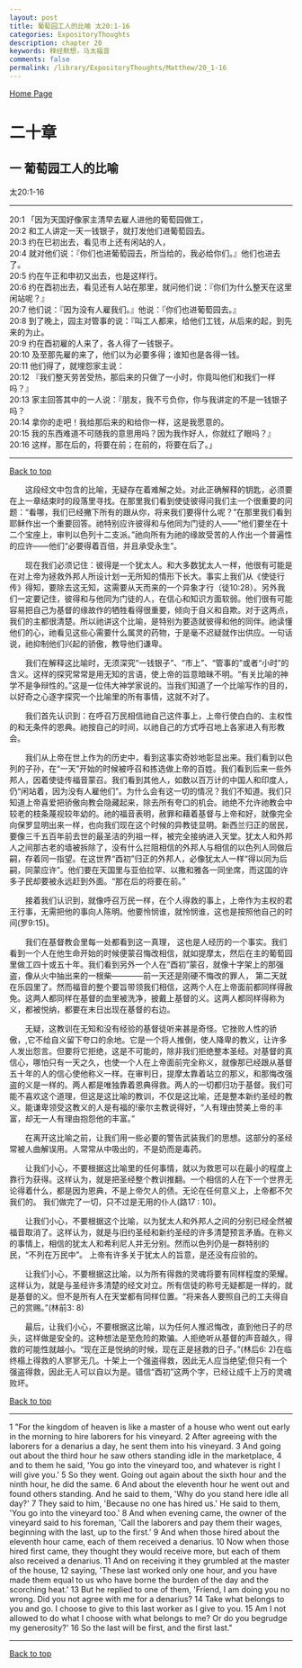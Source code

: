 ```yaml
---
layout: post
title: 葡萄园工人的比喻 太20:1-16
categories: ExpositoryThoughts
description: chapter 20
keywords: 释经默想，马太福音
comments: false
permalink: /library/ExpositoryThoughts/Matthew/20_1-16
---
```

[ Home Page ]({{site.baseurl}}/index) <br>

<a name="0"></a>
# 二十章 

## 一 葡萄园工人的比喻

太20:1-16

***

20:1 「因为天国好像家主清早去雇人进他的葡萄园做工，<br>
20:2 和工人讲定一天一钱银子，就打发他们进葡萄园去。<br>
20:3 约在巳初出去，看见市上还有闲站的人，<br>
20:4 就对他们说：『你们也进葡萄园去，所当给的，我必给你们。』他们也进去了。<br>
20:5 约在午正和申初又出去，也是这样行。<br>
20:6 约在酉初出去，看见还有人站在那里，就问他们说：『你们为什么整天在这里闲站呢？』<br>
20:7 他们说：『因为没有人雇我们。』他说：『你们也进葡萄园去。』<br>
20:8 到了晚上，园主对管事的说：『叫工人都来，给他们工钱，从后来的起，到先来的为止。<br>
20:9 约在酉初雇的人来了，各人得了一钱银子。<br>
20:10 及至那先雇的来了，他们以为必要多得；谁知也是各得一钱。<br>
20:11 他们得了，就埋怨家主说：<br>
20:12 『我们整天劳苦受热，那后来的只做了一小时，你竟叫他们和我们一样吗？』<br>
20:13 家主回答其中的一人说：『朋友，我不亏负你，你与我讲定的不是一钱银子吗？<br>
20:14 拿你的走吧！我给那后来的和给你一样，这是我愿意的。<br>
20:15 我的东西难道不可随我的意思用吗？因为我作好人，你就红了眼吗？』<br>
20:16 这样，那在后的，将要在前；在前的，将要在后了。」<br>

***

[Back to top](#0)

&emsp;&emsp;这段经文中包含的比喻，无疑存在着难解之处。对此正确解释的钥匙，必须要在上一章结束时的段落里寻找。在那里我们看到使徒彼得问我们主一个很重要的问题：“看哪，我们已经撇下所有的跟从你，将来我们要得什么呢？”在那里我们看到耶稣作出一个重要回答。祂特别应许彼得和与他同为门徒的人——“他们要坐在十二个宝座上，审判以色列十二支派。”祂向所有为祂的缘故受苦的人作出一个普遍性的应许——他们“必要得着百倍，并且承受永生”。

&emsp;&emsp;现在我们必须记住：彼得是一个犹太人。和大多数犹太人一样，他很有可能是在对上帝为拯救外邦人所设计划一无所知的情形下长大。事实上我们从《使徒行传》得知，要除去这无知，这需要从天而来的一个异象才行（徒10:28）。另外我们一定要记住，彼得和与他同为门徒的人，在信心和知识方面软弱。他们很有可能容易把自己为基督的缘故作的牺牲看得很重要，倾向于自义和自欺。对于这两点，我们的主都很清楚。所以祂讲这个比喻，是特别为要造就彼得和他的同伴。祂读懂他们的心，祂看见这些心需要什么属灵的药物，于是毫不迟疑就作出供应。一句话说，祂抑制他们兴起的骄傲，教导他们谦卑。

&emsp;&emsp;我们在解释这比喻时，无须深究“一钱银子”、“市上”、“管事的”或者“小时”的含义。这样的探究常常是用无知的言语，使上帝的旨意暗昧不明。“有关比喻的神学不是争辩性的。”这是一位伟大神学家说的。当我们知道了一个比喻写作的目的，以好奇之心逐字探究一个比喻里的所有事情，这就不对了。

&emsp;&emsp;我们首先认识到：在呼召万民相信祂自己这件事上，上帝行使白白的、主权性的和无条件的恩典。祂按自己的时间，以祂自己的方式呼召地上各家进入有形教会。

&emsp;&emsp;我们从上帝在世上作为的历史中，看到这事实奇妙地彰显出来。我们看到以色列的子孙，在“一天”开始的时候被呼召和拣选做上帝的百姓。我们看到后来一些外邦人，因着使徒传福音蒙召。我们看到其他人，如数以百万计的中国人和印度人，仍“闲站着，因为没有人雇他们”。为什么会有这一切的情况？我们不知道。我们只知道上帝喜爱把骄傲向教会隐藏起来，除去所有夸口的机会。祂绝不允许祂教会中较老的枝条蔑视较年幼的。祂的福音表明，赦罪和藉着基督与上帝和好，就像完全向保罗显明出来一样，也向我们现在这个时候的异教徒显明。新西兰归正的居民，要像三千五百年前去世的最圣洁的列祖一样，被完全接纳进入天堂。犹太人和外邦人之间那古老的墙被拆除了，没有什么拦阻相信的外邦人与相信的以色列人同做后嗣，存着同一指望。在这世界“酉初”归正的外邦人，必像犹太人一样“得以同为后嗣，同蒙应许”。他们要在天国里与亚伯拉罕、以撒和雅各一同坐席，而这国的许多子民却要被永远赶到外面。“那在后的将要在前。”

&emsp;&emsp;接着我们认识到，就像呼召万民一样，在个人得救的事上，上帝作为主权的君王行事，无需把他的事向人陈明。他要怜悯谁，就怜悯谁，这也是按照他自己的时间(罗9:15)。

&emsp;&emsp;我们在基督教会里每一处都看到这一真理， 这也是人经历的一个事实。我们看到一个人在他生命开始的时候便蒙召悔改相信，就如提摩太，然后在主的葡萄园里做工四十或五十年。我们看到另外一个人在“酉初”蒙召，就像十字架上的那强盗，像从火中抽出来的一根柴————前一天还是刚硬不悔改的罪人， 第二天就在乐园里了。然而福音的整个要旨带领我们相信，这两个人在上帝面前都同样得赦免。这两人都同样在基督的血里被洗净，披戴上基督的义。这两人都同样得称为义，都被悦纳，都要在末日出现在基督的右边。

&emsp;&emsp;无疑，这教训在无知和没有经验的基督徒听来甚是奇怪。它挫败人性的骄傲，,它不给自义留下夸口的余地。它是一个将人推倒，使人降卑的教义，让许多人发出怨言。但要将它拒绝，这是不可能的，除非我们拒绝整本圣经。对基督的真信心，哪怕只有一天之久，也使一个人在上帝面前完全称义，就像那已经跟从基督五十年的人的信心使他称义一样。在审判日，提摩太靠着站立的那义，和那悔改强盗的义是一样的。两人都是唯独靠着恩典得救。两人的一切都归功于基督。我们可能不喜欢这个道理，但这是这比喻的教训，不仅是这比喻，还是整本新约圣经的教义。能谦卑领受这教义的人是有福的!豪尔主教说得好，“人有理由赞美上帝的丰富，却无一人有理由抱怨他的丰富。”

&emsp;&emsp;在离开这比喻之前，让我们用一些必要的警告武装我们的思想。这部分的圣经常被人曲解误用。人常常从中吸出的，不是奶而是毒药。

&emsp;&emsp;让我们小心，不要根据这比喻里的任何事情，就以为救恩可以在最小的程度上靠行为获得。这样认为，就是把圣经整个教训推翻。一个相信的人在下一个世界无论得着什么，都是因为恩典，不是上帝欠人的债。无论在任何意义上，上帝都不欠我们的。 我们做完了一切，只不过是无用的仆人(路17 : 10)。

&emsp;&emsp;让我们小心，不要根据这个比喻，以为犹太人和外邦人之间的分别已经全然被福音取消了。这样认为，就是与旧约圣经和新约圣经的许多清楚预言矛盾。在称义的事情上，相信的犹太人和希利尼人并无分别。然而以色列仍是一群特别的民，“不列在万民中”。 上帝有许多关于犹太人的旨意，是还没有应验的。

&emsp;&emsp;让我们小心，不要根据这比喻，以为所有得救的灵魂将要有同样程度的荣耀。这样认为，就是与圣经许多清楚的经文对立。所有信徒的称号无疑都是一样的，就是基督的义。但不是所有人在天堂都有同样位置。“将来各人要照自己的工夫得自己的赏赐。”(林前3: 8)

&emsp;&emsp;最后，让我们小心，不要根据这比喻，以为任何人推迟悔改，直到他日子的尽头，这样做是安全的。这种想法是至危险的欺骗。人拒绝听从基督的声音越久，得救的可能性就越小。“现在正是悦纳的时候，现在正是拯救的日子。”(林后6: 2)在临终榻上得救的人寥寥无几。十架上一个强盗得救，因此无人应当绝望;但只有一个强盗得救，因此无人可以自以为是。错信“酉初”这两个字，已经让成千上万的灵魂败坏。

[Back to top](#0)

***

1 "For the kingdom of heaven is like a master of a house who went out early in the morning to hire laborers for his vineyard. 2 After agreeing with the laborers for a denarius a day, he sent them into his vineyard. 3 And going out about the third hour he saw others standing idle in the marketplace, 4 and to them he said, 'You go into the vineyard too, and whatever is right I will give you.' 5 So they went. Going out again about the sixth hour and the ninth hour, he did the same. 6 And about the eleventh hour he went out and found others standing. And he said to them, 'Why do you stand here idle all day?' 7 They said to him, 'Because no one has hired us.' He said to them, 'You go into the vineyard too.' 8 And when evening came, the owner of the vineyard said to his foreman, 'Call the laborers and pay them their wages, beginning with the last, up to the first.' 9 And when those hired about the eleventh hour came, each of them received a denarius. 10 Now when those hired first came, they thought they would receive more, but each of them also received a denarius. 11 And on receiving it they grumbled at the master of the house, 12 saying, 'These last worked only one hour, and you have made them equal to us who have borne the burden of the day and the scorching heat.' 13 But he replied to one of them, 'Friend, I am doing you no wrong. Did you not agree with me for a denarius? 14 Take what belongs to you and go. I choose to give to this last worker as I give to you. 15 Am I not allowed to do what I choose with what belongs to me? Or do you begrudge my generosity?' 16 So the last will be first, and the first last."

***

[Back to top](#0)
